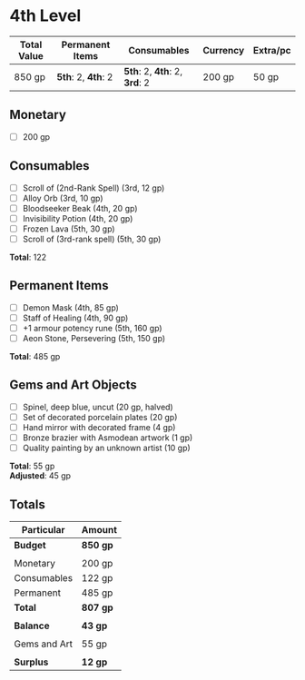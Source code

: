 # 4th Level

| Total Value | Permanent Items        | Consumables                        | Currency | Extra/pc |
| ----------- | ---------------------- | ---------------------------------- | -------- | -------- |
| 850 gp      | **5th**: 2, **4th**: 2 | **5th**: 2, **4th**: 2, **3rd**: 2 | 200 gp   | 50 gp    |

## Monetary

- [ ] 200 gp

## Consumables

- [ ] Scroll of (2nd-Rank Spell) (3rd, 12 gp)
- [ ] Alloy Orb (3rd, 10 gp)
- [ ] Bloodseeker Beak (4th, 20 gp)
- [ ] Invisibility Potion (4th, 20 gp)
- [ ] Frozen Lava (5th, 30 gp)
- [ ] Scroll of (3rd-rank spell) (5th, 30 gp)

**Total**: 122

## Permanent Items

- [ ] Demon Mask (4th, 85 gp)
- [ ] Staff of Healing (4th, 90 gp)
- [ ] +1 armour potency rune (5th, 160 gp)
- [ ] Aeon Stone, Persevering (5th, 150 gp)

**Total**: 485 gp

## Gems and Art Objects

- [ ] Spinel, deep blue, uncut (20 gp, halved)
- [ ] Set of decorated porcelain plates (20 gp)
- [ ] Hand mirror with decorated frame (4 gp)
- [ ] Bronze brazier with Asmodean artwork (1 gp)
- [ ] Quality painting by an unknown artist (10 gp)

**Total**: 55 gp  
**Adjusted**: 45 gp

## Totals

| Particular   | Amount     |
| ------------ | ---------- |
| **Budget**   | **850 gp** |
|              |            |
| Monetary     | 200 gp     |
| Consumables  | 122 gp     |
| Permanent    | 485 gp     |
| **Total**    | **807 gp** |
|              |            |
| **Balance**  | **43 gp**  |
|              |            |
| Gems and Art | 55 gp      |
|              |            |
| **Surplus**  | **12 gp**  |
